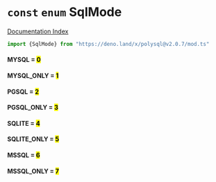 # `const` `enum` SqlMode

[Documentation Index](../README.md)

```ts
import {SqlMode} from "https://deno.land/x/polysql@v2.0.7/mod.ts"
```

#### MYSQL = <mark>0</mark>



#### MYSQL\_ONLY = <mark>1</mark>



#### PGSQL = <mark>2</mark>



#### PGSQL\_ONLY = <mark>3</mark>



#### SQLITE = <mark>4</mark>



#### SQLITE\_ONLY = <mark>5</mark>



#### MSSQL = <mark>6</mark>



#### MSSQL\_ONLY = <mark>7</mark>



